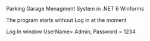 Parking Garage Menagment System in .NET 6 Winforms

The program starts without Log in at the moment

Log In window UserName= Admin, Password = 1234
